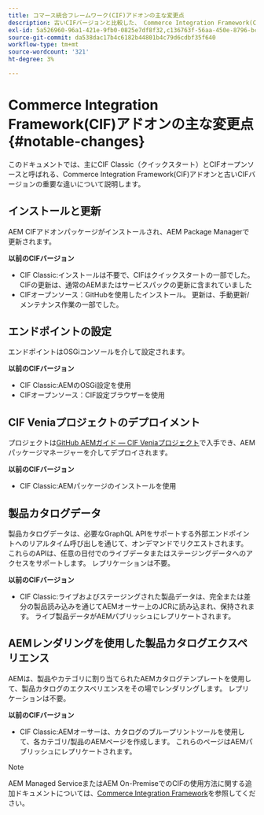 ```yaml
---
title: コマース統合フレームワーク(CIF)アドオンの主な変更点
description: 古いCIFバージョンと比較した、 Commerce Integration Framework(CIF)アドオンの主な変更点です。
exl-id: 5a526960-96a1-421e-9fb0-0825e7df8f32,c136763f-56aa-450e-8796-bc84bf6c205d
source-git-commit: da538dac17b4c6182b44801b4c79d6cdbf35f640
workflow-type: tm+mt
source-wordcount: '321'
ht-degree: 3%

---
```


# Commerce Integration Framework(CIF)アドオンの主な変更点{#notable-changes}

このドキュメントでは、主にCIF Classic（クイックスタート）とCIFオープンソースと呼ばれる、Commerce Integration Framework(CIF)アドオンと古いCIFバージョンの重要な違いについて説明します。

## インストールと更新

AEM CIFアドオンパッケージがインストールされ、AEM Package Managerで更新されます。

**以前のCIFバージョン**

* CIF Classic:インストールは不要で、CIFはクイックスタートの一部でした。 CIFの更新は、通常のAEMまたはサービスパックの更新に含まれていました
* CIFオープンソース：GitHubを使用したインストール。 更新は、手動更新/メンテナンス作業の一部でした。

## エンドポイントの設定

エンドポイントはOSGiコンソールを介して設定されます。

**以前のCIFバージョン**

* CIF Classic:AEMのOSGi設定を使用
* CIFオープンソース：CIF設定ブラウザーを使用

## CIF Veniaプロジェクトのデプロイメント

プロジェクトは[GitHub AEMガイド — CIF Veniaプロジェクト](https://github.com/adobe/aem-cif-guides-venia)で入手でき、AEMパッケージマネージャーを介してデプロイされます。

**以前のCIFバージョン**

* CIF Classic:AEMパッケージのインストールを使用

## 製品カタログデータ

製品カタログデータは、必要なGraphQL APIをサポートする外部エンドポイントへのリアルタイム呼び出しを通じて、オンデマンドでリクエストされます。 これらのAPIは、任意の日付でのライブデータまたはステージングデータへのアクセスをサポートします。 レプリケーションは不要。

**以前のCIFバージョン**

* CIF Classic:ライブおよびステージングされた製品データは、完全または差分の製品読み込みを通じてAEMオーサー上のJCRに読み込まれ、保持されます。 ライブ製品データがAEMパブリッシュにレプリケートされます。

## AEMレンダリングを使用した製品カタログエクスペリエンス

AEMは、製品やカテゴリに割り当てられたAEMカタログテンプレートを使用して、製品カタログのエクスペリエンスをその場でレンダリングします。 レプリケーションは不要。

**以前のCIFバージョン**

* CIF Classic:AEMオーサーは、カタログのブループリントツールを使用して、各カテゴリ/製品のAEMページを作成します。 これらのページはAEMパブリッシュにレプリケートされます。

>[!NOTE]
>
>AEM Managed ServiceまたはAEM On-PremiseでのCIFの使用方法に関する追加ドキュメントについては、[Commerce Integration Framework](https://www.adobe.io/apis/experiencecloud/commerce-integration-framework/getting-started.html)を参照してください。
